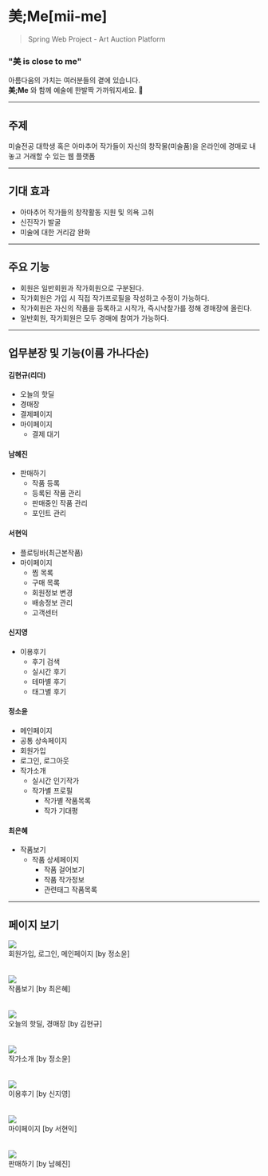 美;Me[mii-me]
=============
>Spring Web Project - Art Auction Platform
### "美 is close to me"
아름다움의 가치는 여러분들의 곁에 있습니다.<br>
**美;Me** 와 함께 예술에 한발짝 가까워지세요. 🎨

---

## 주제
미술전공 대학생 혹은 아마추어 작가들이 자신의 창작물(미술품)을 온라인에 경매로 내놓고 거래할 수 있는 웹 플랫폼

---

## 기대 효과
* 아마추어 작가들의 창작활동 지원 및 의욕 고취
* 신진작가 발굴
* 미술에 대한 거리감 완화

---

## 주요 기능
* 회원은 일반회원과 작가회원으로 구분된다.
* 작가회원은 가입 시 직접 작가프로필을 작성하고 수정이 가능하다.
* 작가회원은 자신의 작품을 등록하고 시작가, 즉시낙찰가를 정해 경매장에 올린다.
* 일반회원, 작가회원은 모두 경매에 참여가 가능하다.

---

## 업무분장 및 기능(이름 가나다순)

#### 김현규(리더)
- 오늘의 핫딜
- 경매장
- 결제페이지
- 마이페이지
  - 결제 대기
 
#### 남혜진
- 판매하기
  - 작품 등록
  - 등록된 작품 관리
  - 판매중인 작품 관리
  - 포인트 관리

#### 서현익
- 플로팅바(최근본작품)
- 마이페이지
  - 찜 목록
  - 구매 목록
  - 회원정보 변경
  - 배송정보 관리
  - 고객센터

#### 신지영
- 이용후기
  - 후기 검색
  - 실시간 후기
  - 테마별 후기
  - 태그별 후기
 
#### 정소윤
- 메인페이지
- 공통 상속페이지
- 회원가입
- 로그인, 로그아웃
- 작가소개
  - 실시간 인기작가
  - 작가별 프로필
    - 작가별 작품목록
    - 작가 기대평

#### 최은혜
- 작품보기
  - 작품 상세페이지
    - 작품 걸어보기
    - 작품 작가정보
    - 관련태그 작품목록

---

## 페이지 보기

<img src="https://user-images.githubusercontent.com/80728433/113713680-9508db80-9722-11eb-97cf-25041eb8ff00.gif"></img><br/>
회원가입, 로그인, 메인페이지 [by 정소윤]
<br/><br/><br/>
<img src="https://user-images.githubusercontent.com/80728433/113713689-96d29f00-9722-11eb-9456-5c98a1f19e52.gif"></img><br/>
작품보기 [by 최은혜]
<br/><br/><br/>
<img src="https://user-images.githubusercontent.com/80728433/113713701-9a662600-9722-11eb-8a2e-1a1b89b86119.gif"></img><br/>
오늘의 핫딜, 경매장 [by 김현규]
<br/><br/><br/>
<img src="https://user-images.githubusercontent.com/80728433/113713706-9b975300-9722-11eb-896b-4c65ff2b8c39.gif"></img><br/>
작가소개 [by 정소윤]
<br/><br/><br/>
<img src="https://user-images.githubusercontent.com/80728433/113713728-a05c0700-9722-11eb-9f7e-bc804bc46961.gif"></img><br/>
이용후기 [by 신지영]
<br/><br/><br/>
<img src="https://user-images.githubusercontent.com/80728433/113713752-a651e800-9722-11eb-8cf6-1ccdb3b11a55.gif"></img><br/>
마이페이지 [by 서현익]
<br/><br/><br/>
<img src="https://user-images.githubusercontent.com/80728433/113713758-a7831500-9722-11eb-9d38-1ac9f734f728.gif"></img><br/>
판매하기 [by 남혜진]
<br/><br/><br/>
